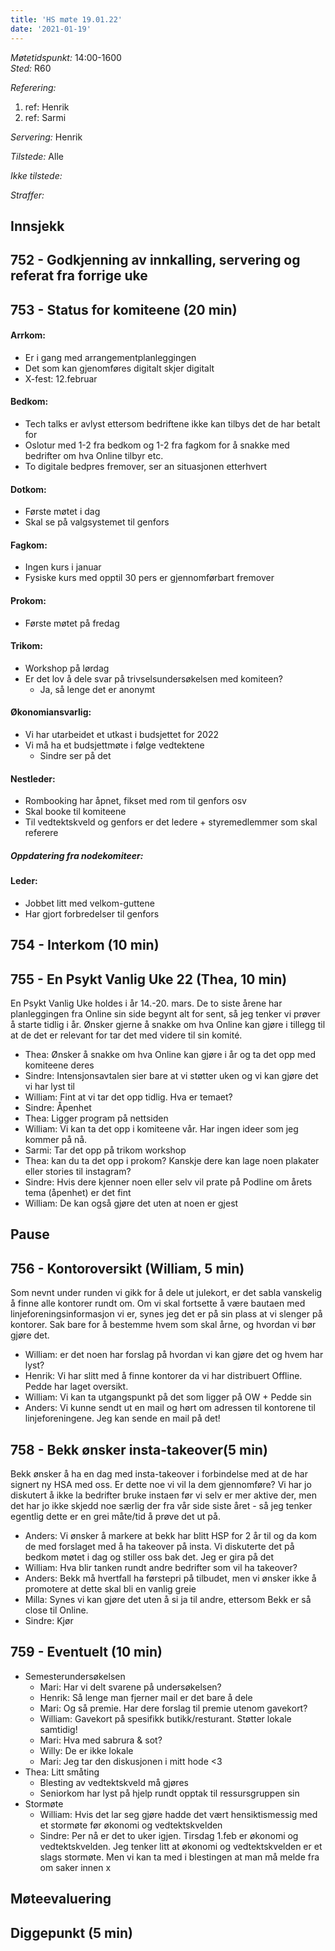 ```yaml
---
title: 'HS møte 19.01.22'
date: '2021-01-19'
---
```


*Møtetidspunkt:* 14:00-1600  
*Sted:* R60  

*Referering:*  
  1. ref: Henrik  
  2. ref: Sarmi  

*Servering:* Henrik  

*Tilstede:*  Alle

*Ikke tilstede:*  

*Straffer:*  

## Innsjekk  

## 752 - Godkjenning av innkalling, servering og referat fra forrige uke  

## 753 - Status for komiteene (20 min)  

#### Arrkom:  
- Er i gang med arrangementplanleggingen
- Det som kan gjenomføres digitalt skjer digitalt
- X-fest: 12.februar

#### Bedkom:  
- Tech talks er avlyst ettersom bedriftene ikke kan tilbys det de har betalt for
- Oslotur med 1-2 fra bedkom og 1-2 fra fagkom for å snakke med bedrifter om hva Online tilbyr etc.
- To digitale bedpres fremover, ser an situasjonen etterhvert

#### Dotkom:  
- Første møtet i dag
- Skal se på valgsystemet til genfors

#### Fagkom:  
- Ingen kurs i januar
- Fysiske kurs med opptil 30 pers er gjennomførbart fremover

#### Prokom:  
- Første møtet på fredag

#### Trikom:  
- Workshop på lørdag
- Er det lov å dele svar på trivselsundersøkelsen med komiteen?
    - Ja, så lenge det er anonymt

#### Økonomiansvarlig:  
- Vi har utarbeidet et utkast i budsjettet for 2022
- Vi må ha et budsjettmøte i følge vedtektene
    - Sindre ser på det

#### Nestleder:  
- Rombooking har åpnet, fikset med rom til genfors osv
- Skal booke til komiteene
- Til vedtektskveld og genfors er det ledere + styremedlemmer som skal referere

##### Oppdatering fra nodekomiteer:


#### Leder:  
- Jobbet litt med velkom-guttene
- Har gjort forbredelser til genfors

## 754 - Interkom (10 min)  

## 755 - En Psykt Vanlig Uke 22 (Thea, 10  min)  
En Psykt Vanlig Uke holdes i år 14.-20. mars. De to siste årene har planleggingen fra Online sin side begynt alt for sent, så jeg tenker vi prøver å starte tidlig i år. Ønsker gjerne å snakke om hva Online kan gjøre i tillegg til at de det er relevant for tar det med videre til sin komité.  

- Thea: Ønsker å snakke om hva Online kan gjøre i år og ta det opp med komiteene deres
- Sindre: Intensjonsavtalen sier bare at vi støtter uken og vi kan gjøre det vi har lyst til
- William: Fint at vi tar det opp tidlig. Hva er temaet?
- Sindre: Åpenhet
- Thea: Ligger program på nettsiden 
- William: Vi kan ta det opp i komiteene vår. Har ingen ideer som jeg kommer på nå.
- Sarmi: Tar det opp på trikom workshop
- Thea: kan du ta det opp i prokom? Kanskje dere kan lage noen plakater eller stories til instagram?
- Sindre: Hvis dere kjenner noen eller selv vil prate på Podline om årets tema (åpenhet) er det fint
- William: De kan også gjøre det uten at noen er gjest

## Pause

## 756 - Kontoroversikt (William, 5 min)  
Som nevnt under runden vi gikk for å dele ut julekort, er det sabla vanskelig å finne alle kontorer rundt om. Om vi skal fortsette å være bautaen med linjeforeningsinformasjon vi er, synes jeg det er på sin plass at vi slenger på kontorer. Sak bare for å bestemme hvem som skal årne, og hvordan vi bør gjøre det.  

- William: er det noen har forslag på hvordan vi kan gjøre det og hvem har lyst?
- Henrik: Vi har slitt med å finne kontorer da vi har distribuert Offline. Pedde har laget oversikt. 
- William: Vi kan ta utgangspunkt på det som ligger på OW + Pedde sin
- Anders: Vi kunne sendt ut en mail og hørt om adressen til kontorene til linjeforeningene. Jeg kan sende en mail på det!

## 758 - Bekk ønsker insta-takeover(5 min)  
Bekk ønsker å ha en dag med insta-takeover i forbindelse med at de har signert ny HSA med oss. Er dette noe vi vil la dem gjennomføre? Vi har jo diskutert å  ikke la bedrifter bruke instaen før vi selv er mer aktive der, men det har jo ikke skjedd noe særlig der fra vår side siste året - så jeg tenker egentlig dette er en grei måte/tid å prøve det ut på.

- Anders: Vi ønsker å markere at bekk har blitt HSP for 2 år til og da kom de med forslaget med å ha takeover på insta. Vi diskuterte det på bedkom møtet i dag og stiller oss bak det. Jeg er gira på det
- William: Hva blir tanken rundt andre bedrifter som vil ha takeover?
- Anders: Bekk må hvertfall ha førstepri på tilbudet, men vi ønsker ikke å promotere at dette skal bli en vanlig greie
- Milla: Synes vi kan gjøre det uten å si ja til andre, ettersom Bekk er så close til Online.
- Sindre: Kjør
## 759 - Eventuelt (10 min)  
- Semesterundersøkelsen
    - Mari: Har vi delt svarene på undersøkelsen?
    - Henrik: Så lenge man fjerner mail er det bare å dele
    - Mari: Og så premie. Har dere forslag til premie utenom gavekort?
    - William: Gavekort på spesifikk butikk/resturant. Støtter lokale samtidig!
    - Mari: Hva med sabrura & sot?
    - Willy: De er ikke lokale
    - Mari: Jeg tar den diskusjonen i mitt hode <3
- Thea: Litt småting 
    - Blesting av vedtektskveld må gjøres
    - Seniorkom har lyst på hjelp rundt opptak til ressursgruppen sin
- Stormøte
    - William: Hvis det lar seg gjøre hadde det vært hensiktismessig med et stormøte før økonomi og vedtektskvelden
    - Sindre: Per nå er det to uker igjen. Tirsdag 1.feb er økonomi og vedtektskvelden. Jeg tenker litt at økonomi og vedtektskvelden er et slags stormøte. Men vi kan ta med i blestingen at man må melde fra om saker innen x 

## Møteevaluering  

## Diggepunkt (5 min)
